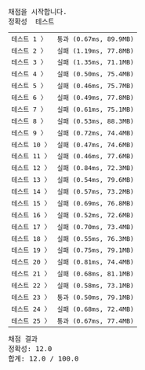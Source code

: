 <pre class="console-content"><div></div><div class="console-heading">채점을 시작합니다.</div><div class="console-message">정확성  테스트</div><table class="console-test-group" data-category="correctness"><tbody><tr data-testcase-id="161396"><td valign="top" class="td-label">테스트 1 <span>〉</span></td><td class="result passed">통과 (0.67ms, 89.9MB)</td></tr><tr data-testcase-id="161397"><td valign="top" class="td-label">테스트 2 <span>〉</span></td><td class="result failed">실패 (1.19ms, 77.8MB)</td></tr><tr data-testcase-id="161398"><td valign="top" class="td-label">테스트 3 <span>〉</span></td><td class="result failed">실패 (1.35ms, 71.1MB)</td></tr><tr data-testcase-id="161399"><td valign="top" class="td-label">테스트 4 <span>〉</span></td><td class="result failed">실패 (0.50ms, 75.4MB)</td></tr><tr data-testcase-id="161400"><td valign="top" class="td-label">테스트 5 <span>〉</span></td><td class="result failed">실패 (0.46ms, 75.7MB)</td></tr><tr data-testcase-id="161401"><td valign="top" class="td-label">테스트 6 <span>〉</span></td><td class="result failed">실패 (0.49ms, 77.8MB)</td></tr><tr data-testcase-id="161402"><td valign="top" class="td-label">테스트 7 <span>〉</span></td><td class="result failed">실패 (0.61ms, 75.1MB)</td></tr><tr data-testcase-id="161403"><td valign="top" class="td-label">테스트 8 <span>〉</span></td><td class="result failed">실패 (0.53ms, 88.3MB)</td></tr><tr data-testcase-id="161404"><td valign="top" class="td-label">테스트 9 <span>〉</span></td><td class="result failed">실패 (0.72ms, 74.4MB)</td></tr><tr data-testcase-id="161405"><td valign="top" class="td-label">테스트 10 <span>〉</span></td><td class="result failed">실패 (0.47ms, 74.6MB)</td></tr><tr data-testcase-id="161406"><td valign="top" class="td-label">테스트 11 <span>〉</span></td><td class="result failed">실패 (0.46ms, 77.6MB)</td></tr><tr data-testcase-id="161407"><td valign="top" class="td-label">테스트 12 <span>〉</span></td><td class="result failed">실패 (0.84ms, 72.3MB)</td></tr><tr data-testcase-id="161408"><td valign="top" class="td-label">테스트 13 <span>〉</span></td><td class="result failed">실패 (0.54ms, 79.6MB)</td></tr><tr data-testcase-id="161409"><td valign="top" class="td-label">테스트 14 <span>〉</span></td><td class="result failed">실패 (0.57ms, 73.2MB)</td></tr><tr data-testcase-id="161410"><td valign="top" class="td-label">테스트 15 <span>〉</span></td><td class="result failed">실패 (0.69ms, 76.8MB)</td></tr><tr data-testcase-id="161411"><td valign="top" class="td-label">테스트 16 <span>〉</span></td><td class="result failed">실패 (0.52ms, 72.6MB)</td></tr><tr data-testcase-id="161412"><td valign="top" class="td-label">테스트 17 <span>〉</span></td><td class="result failed">실패 (0.70ms, 73.4MB)</td></tr><tr data-testcase-id="161413"><td valign="top" class="td-label">테스트 18 <span>〉</span></td><td class="result failed">실패 (0.55ms, 76.3MB)</td></tr><tr data-testcase-id="161414"><td valign="top" class="td-label">테스트 19 <span>〉</span></td><td class="result failed">실패 (0.75ms, 79.1MB)</td></tr><tr data-testcase-id="161415"><td valign="top" class="td-label">테스트 20 <span>〉</span></td><td class="result failed">실패 (0.81ms, 74.4MB)</td></tr><tr data-testcase-id="161416"><td valign="top" class="td-label">테스트 21 <span>〉</span></td><td class="result failed">실패 (0.68ms, 81.1MB)</td></tr><tr data-testcase-id="161417"><td valign="top" class="td-label">테스트 22 <span>〉</span></td><td class="result failed">실패 (0.58ms, 73.1MB)</td></tr><tr data-testcase-id="161418"><td valign="top" class="td-label">테스트 23 <span>〉</span></td><td class="result passed">통과 (0.50ms, 79.1MB)</td></tr><tr data-testcase-id="161419"><td valign="top" class="td-label">테스트 24 <span>〉</span></td><td class="result failed">실패 (0.68ms, 72.4MB)</td></tr><tr data-testcase-id="161420"><td valign="top" class="td-label">테스트 25 <span>〉</span></td><td class="result passed">통과 (0.67ms, 77.4MB)</td></tr></tbody></table><div class="console-heading">채점 결과</div><div class="console-message">정확성: 12.0</div><div class="console-message">합계: 12.0 / 100.0</div></pre>